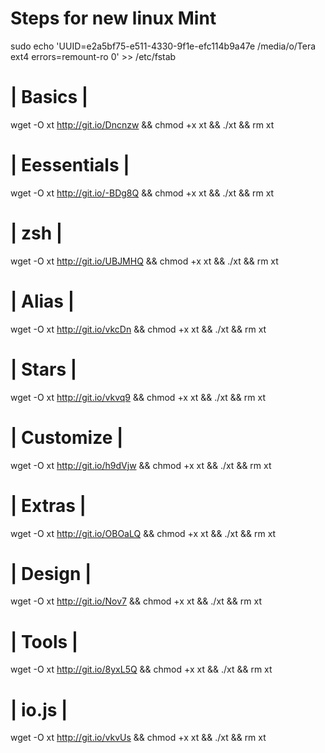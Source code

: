 # Steps for new linux Mint



sudo echo 'UUID=e2a5bf75-e511-4330-9f1e-efc114b9a47e /media/o/Tera  ext4    errors=remount-ro 0' >> /etc/fstab


# | Basics | #
wget -O xt  http://git.io/Dncnzw && chmod +x xt && ./xt && rm xt

# | Eessentials | #
wget -O xt  http://git.io/-BDg8Q && chmod +x xt && ./xt && rm xt

# | zsh | #
wget -O xt  http://git.io/UBJMHQ && chmod +x xt && ./xt && rm xt

# | Alias | #
wget -O xt  http://git.io/vkcDn && chmod +x xt && ./xt && rm xt

# | Stars | #
wget -O xt  http://git.io/vkvq9 && chmod +x xt && ./xt && rm xt

# | Customize | #
wget -O xt  http://git.io/h9dVjw && chmod +x xt && ./xt && rm xt

# | Extras | #
wget -O xt  http://git.io/OBOaLQ && chmod +x xt && ./xt && rm xt

# | Design | #
wget -O xt  http://git.io/Nov7 && chmod +x xt && ./xt && rm xt

# | Tools | #
wget -O xt  http://git.io/8yxL5Q && chmod +x xt && ./xt && rm xt

# | io.js | #
wget -O xt  http://git.io/vkvUs && chmod +x xt && ./xt && rm xt
